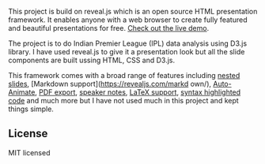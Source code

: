 This project is build on reveal.js which is an open source HTML presentation framework. It enables anyone with a web browser to create fully featured and beautiful presentations for free. [Check out the live demo](https://revealjs.com/).

The project is to do Indian Premier League (IPL) data analysis using D3.js library. I have used reveal.js to give it a presentation look but all the slide components are built ussing HTML, CSS and D3.js. 

This framework comes with a broad range of features including [nested slides](https://revealjs.com/vertical-slides/), [Markdown support](https://revealjs.com/markd own/), [Auto-Animate](https://revealjs.com/auto-animate/), [PDF export](https://revealjs.com/pdf-export/), [speaker notes](https://revealjs.com/speaker-view/), [LaTeX support](https://revealjs.com/math/), [syntax highlighted code](https://revealjs.com/code/) and much more but I have not used much in this project and kept things simple. 

## License
MIT licensed
